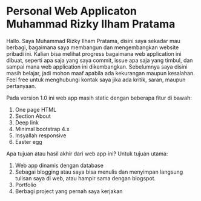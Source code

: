 # Personal Web Applicaton Muhammad Rizky Ilham Pratama

Hallo. Saya Muhammad Rizky Ilham Pratama, disini saya sekadar mau berbagi, bagaimana saya membangun dan mengembangkan website pribadi ini. Kalian bisa melihat progress bagaimana web application ini dibuat, seperti apa saja yang saya commit, issue apa saja yang timbul, dan sampai mana web application ini dikembangkan. Sebelumnya saya disini masih belajar, jadi mohon maaf apabila ada kekurangan maupun kesalahan. Feel free untuk menghubungi kontak saya jika ada kritik, saran, maupun pertanyaan.

Pada version 1.0 ini web app masih static dengan beberapa fitur di bawah:
1. One page HTML
2. Section About
3. Deep link
4. Minimal bootstrap 4.x
5. Insyallah responsive
6. Easter egg

Apa tujuan atau hasil akhir dari web app ini? 
Untuk tujuan utama:
1. Web app dinamis dengan database
2. Sebagai blogging atau saya bisa menulis dan menyimpan langsung tulisan saya di web, atau hampir sama dengan blogspot.
3. Portfolio
4. Berbagi project yang pernah saya kerjakan

